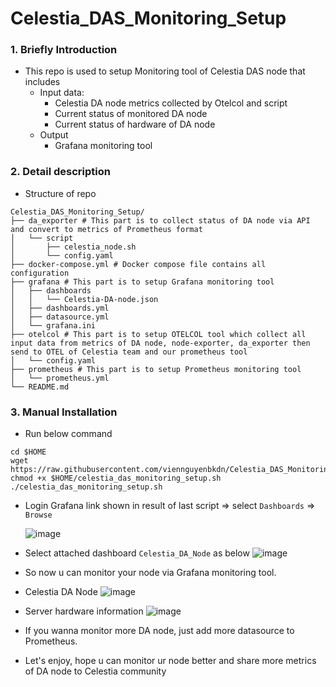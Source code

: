 # Celestia_DAS_Monitoring_Setup 
### 1. Briefly Introduction
- This repo is used to setup Monitoring tool of Celestia DAS node that includes
  + Input data: 
    * Celestia DA node metrics collected by Otelcol and script
    * Current status of monitored DA node
    * Current status of hardware of DA node
  + Output
    * Grafana monitoring tool

### 2. Detail description
- Structure of repo
```
Celestia_DAS_Monitoring_Setup/
├── da_exporter # This part is to collect status of DA node via API and convert to metrics of Prometheus format
│   └── script
│       ├── celestia_node.sh 
│       └── config.yaml
├── docker-compose.yml # Docker compose file contains all configuration
├── grafana # This part is to setup Grafana monitoring tool
│   ├── dashboards
│   │   └── Celestia-DA-node.json
│   ├── dashboards.yml
│   ├── datasource.yml
│   └── grafana.ini
├── otelcol # This part is to setup OTELCOL tool which collect all input data from metrics of DA node, node-exporter, da_exporter then send to OTEL of Celestia team and our prometheus tool
│   └── config.yaml
├── prometheus # This part is to setup Prometheus monitoring tool
│   └── prometheus.yml
└── README.md
```

### 3. Manual Installation
- Run below command
```
cd $HOME
wget https://raw.githubusercontent.com/viennguyenbkdn/Celestia_DAS_Monitoring_Setup/main/celestia_das_monitoring_setup.sh
chmod +x $HOME/celestia_das_monitoring_setup.sh
./celestia_das_monitoring_setup.sh
```

- Login Grafana link shown in result of last script => select `Dashboards` => `Browse`
 
  ![image](https://user-images.githubusercontent.com/91453629/232376637-f7422623-0371-4412-9778-739342b53152.png)

- Select attached dashboard `Celestia_DA_Node` as below
![image](https://user-images.githubusercontent.com/91453629/232376375-265689bd-5db7-4617-bcec-d74ad83e4fbb.png)

- So now u can monitor your node via Grafana monitoring tool.
 
* Celestia DA Node
  ![image](https://user-images.githubusercontent.com/91453629/237025409-33673517-05c1-418e-a2bf-74f1ab99e204.png)

* Server hardware information
  ![image](https://user-images.githubusercontent.com/91453629/237025786-990682f6-ebe5-41a9-bc67-e204e1405c36.png)

- If you wanna monitor more DA node, just add more datasource to Prometheus.

- Let's enjoy, hope u can monitor ur node better and share more metrics of DA node to Celestia community
